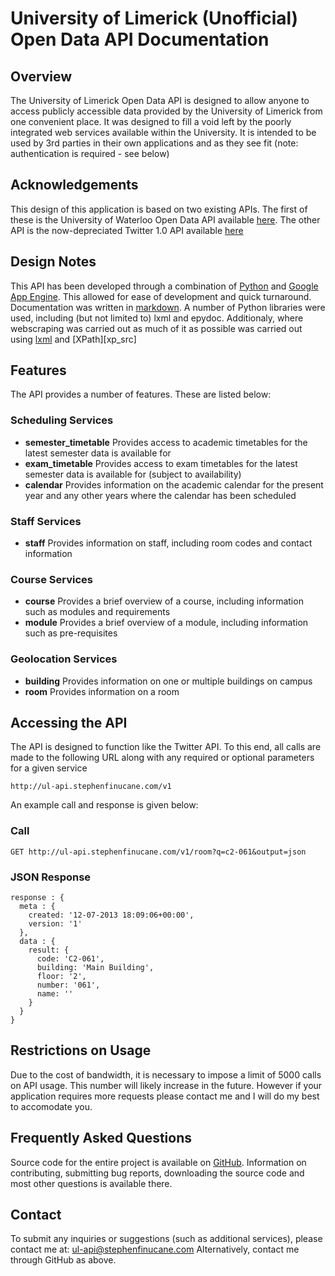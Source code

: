 # University of Limerick (Unofficial) Open Data API Documentation #

## Overview ##
The University of Limerick Open Data API is designed to allow anyone to access 
publicly accessible data provided by the University of Limerick from one 
convenient place. It was designed to fill a void left by the poorly integrated 
web services available within the University. It is intended to be used by 3rd 
parties in their own applications and as they see fit (note: authentication is 
required - see below)

## Acknowledgements ##
This design of this application is based on two existing APIs. The first of 
these is the University of Waterloo Open Data API available [here][uw_src]. 
The other API is the now-depreciated Twitter 1.0 API available [here][tw_src]

  [uw_src]: http://api.uwaterloo.ca/ "University of Waterloo Open Data API"
  [tw_src]: https://dev.twitter.com/docs/api/1 "Twitter REST API v1 Resources"

## Design Notes ##
This API has been developed through a combination of [Python][py_src] and 
[Google App Engine][ga_src]. This allowed for ease of development and quick 
turnaround. Documentation was written in [markdown][md_src]. A number of Python
 libraries were used, including (but not limited to) lxml and epydoc. 
Additionaly, where webscraping was carried out as much of it as possible was 
carried out using [lxml][lx_src] and [XPath][xp_src]

  [py_src]: http://www.python.org/ "Python"
  [ga_src]: https://appengine.google.com/‎ "Google App Engine"
  [md_src]: http://daringfireball.net/projects/markdown "Markdown"
  [lx_src]: http://lxml.de/ "lxml"
  [lx_src]: http://www.w3.org/TR/xpath20/ "XPath"

## Features ##
The API provides a number of features. These are listed below:
### Scheduling Services ###
  * **semester_timetable**  Provides access to academic timetables for the latest 
        semester data is available for
  * **exam_timetable**      Provides access to exam timetables for the latest 
        semester data is available for (subject to availability)
  * **calendar**            Provides information on the academic calendar for the 
        present year and any other years where the calendar has been scheduled

### Staff Services ###
  * **staff**               Provides information on staff, including room codes and
       contact information

### Course Services ####
  * **course**              Provides a brief overview of a course, including 
      information such as modules and requirements
  * **module**              Provides a brief overview of a module, including 
      information such as pre-requisites

### Geolocation Services ####
  * **building**            Provides information on one or multiple buildings on 
        campus
  * **room**                Provides information on a room

## Accessing the API ##
The API is designed to function like the Twitter API. To this end, all calls 
are made to the following URL along with any required or optional parameters 
for a given service
~~~~~~~~~~~~~
http://ul-api.stephenfinucane.com/v1
~~~~~~~~~~~~~
An example call and response is given below:

### Call ###

~~~~~~~~~~~~~
GET http://ul-api.stephenfinucane.com/v1/room?q=c2-061&output=json
~~~~~~~~~~~~~

### JSON Response ###

~~~~~~~~~~~~~{.json}
response : {
  meta : {
    created: '12-07-2013 18:09:06+00:00',
    version: '1'
  },
  data : {
    result: {
      code: 'C2-061',
      building: 'Main Building',
      floor: '2',
      number: '061',
      name: ''
    }
  }
}
~~~~~~~~~~~~~

## Restrictions on Usage ##
Due to the cost of bandwidth, it is necessary to impose a limit of 5000 calls 
on API usage. This number will likely increase in the future. However if your 
application requires more requests please contact me and I will do my best to 
accomodate you.

## Frequently Asked Questions ##
Source code for the entire project is available on [GitHub][gh_src]. Information on contributing, submitting bug reports, downloading the source code and most other questions is available there.

  [gh_src]: https://github.com/stephenfin/ul-rest-api "ul-rest-api"

## Contact ##
To submit any inquiries or suggestions (such as additional services), please contact me at:
[ul-api@stephenfinucane.com](mailto:ul-api@stephenfinucane.com)
Alternatively, contact me through GitHub as above.